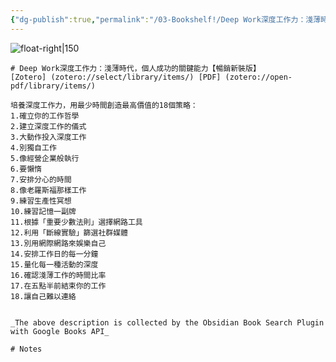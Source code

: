 ```yaml
---
{"dg-publish":true,"permalink":"/03-Bookshelf!/Deep Work深度工作力：淺薄時代，個人成功的關鍵能力【暢銷新裝版】-卡爾．紐波特/","title":"Deep Work深度工作力","noteIcon":"1","created":"2024-09-12T18:50:22.000+08:00","updated":"2024-09-12T19:30:17.767+08:00"}
---
```



![float-right|150](http://books.google.com/books/content?id=reROEAAAQBAJ&printsec=frontcover&img=1&zoom=1&edge=curl&source=gbs_api)
```
# Deep Work深度工作力：淺薄時代，個人成功的關鍵能力【暢銷新裝版】
[Zotero] (zotero://select/library/items/) [PDF] (zotero://open-pdf/library/items/)

培養深度工作力，用最少時間創造最高價值的18個策略： 
1.確立你的工作哲學 
2.建立深度工作的儀式 
3.大動作投入深度工作 
4.別獨自工作 
5.像經營企業般執行 
6.要懶惰 
7.安排分心的時間 
8.像老羅斯福那樣工作 
9.練習生產性冥想 
10.練習記憶一副牌 
11.根據「重要少數法則」選擇網路工具 
12.利用「斷線實驗」篩選社群媒體 
13.別用網際網路來娛樂自己 
14.安排工作日的每一分鐘 
15.量化每一種活動的深度 
16.確認淺薄工作的時間比率 
17.在五點半前結束你的工作 
18.讓自己難以連絡
```
````

_The above description is collected by the Obsidian Book Search Plugin with Google Books API_

# Notes